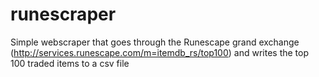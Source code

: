 # runescraper
Simple webscraper that goes through the Runescape grand exchange (http://services.runescape.com/m=itemdb_rs/top100) and writes the top 100 traded items to a csv file
